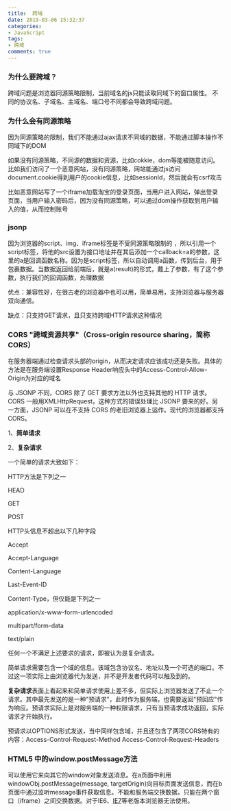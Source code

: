 ```yaml
---
title:  跨域
date: 2019-03-06 15:32:37
categories:
- JavaScript
tags:
- 跨域
comments: true
---
```


### 为什么要跨域？

跨域问题是浏览器同源策略限制，当前域名的js只能读取同域下的窗口属性。 不同的协议名、子域名、主域名、端口号不同都会导致跨域问题。

<!-- more -->

### 为什么会有同源策略

因为同源策略的限制，我们不能通过ajax请求不同域的数据，不能通过脚本操作不同域下的DOM

如果没有同源策略，不同源的数据和资源，比如cokkie，dom等能被随意访问。比如我们访问了一个恶意网站，没有同源策略，网站能通过js访问document.cookie得到用户的cookie信息，比如sessionId，然后就会有csrf攻击

比如恶意网站写了一个iframe加载淘宝的登录页面，当用户进入网站，弹出登录页面，当用户输入密码后，因为没有同源策略，可以通过dom操作获取到用户输入的值，从而控制账号

### jsonp

因为浏览器的script、img、iframe标签是不受同源策略限制的 ，所以引用一个script标签，将他的src设置为接口地址并在其后添加一个callback=a的参数，这里的a是回调函数名称。因为是script标签，所以自动调用a函数，传到后台，用于包裹数据。当数据返回给前端后，就是a(result)的形式，戴上了参数，有了这个参数，执行我们的回调函数，处理数据

优点：兼容性好，在很古老的浏览器中也可以用，简单易用，支持浏览器与服务器双向通信。 

缺点：只支持GET请求，且只支持跨域HTTP请求这种情况

### CORS "跨域资源共享"（Cross-origin resource sharing，简称CORS）

在服务器端通过检查请求头部的origin，从而决定请求应该成功还是失败。具体的方法是在服务端设置Response Header响应头中的Access-Control-Allow-Origin为对应的域名

与 JSONP 不同，CORS 除了 GET 要求方法以外也支持其他的 HTTP 请求。 CORS 一般用XMLHttpRequest，这种方式的错误处理比 JSONP 要来的好。另一方面，JSONP 可以在不支持 CORS 的老旧浏览器上运作。现代的浏览器都支持 CORS。

1、**简单请求**

2、**复杂请求**

一个简单的请求大致如下：

HTTP方法是下列之一

HEAD

GET

POST



HTTP头信息不超出以下几种字段

Accept

Accept-Language

Content-Language

Last-Event-ID

Content-Type，但仅能是下列之一

application/x-www-form-urlencoded

multipart/form-data

text/plain

任何一个不满足上述要求的请求，即被认为是复杂请求。



简单请求需要包含一个域的信息。该域包含协议名、地址以及一个可选的端口。不过这一项实际上由浏览器代为发送，并不是开发者代码可以触及到的。



**复杂请求**表面上看起来和简单请求使用上差不多，但实际上浏览器发送了不止一个请求。其中最先发送的是一种"预请求"，此时作为服务端，也需要返回"预回应"作为响应。预请求实际上是对服务端的一种权限请求，只有当预请求成功返回，实际请求才开始执行。

预请求以OPTIONS形式发送，当中同样包含域，并且还包含了两项CORS特有的内容：Access-Control-Request-Method Access-Control-Request-Headers



### HTML5 中的window.postMessage方法

可以使用它来向其它的window对象发送消息。在a页面中利用windowObj.postMessage(message, targetOrigin)向目标页面发送信息，而在b页面中通过监听message事件获取信息。不能和服务端交换数据，只能在两个窗口（iframe）之间交换数据。对于IE6、[IE7](https://www.baidu.com/s?wd=IE7&tn=24004469_oem_dg&rsv_dl=gh_pl_sl_csd)等老版本浏览器无法使用。